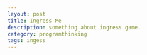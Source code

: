 ```yaml
---
layout: post
title: Ingress Me
description: something about ingress game.
category: programthinking
tags: ingess
---
```

